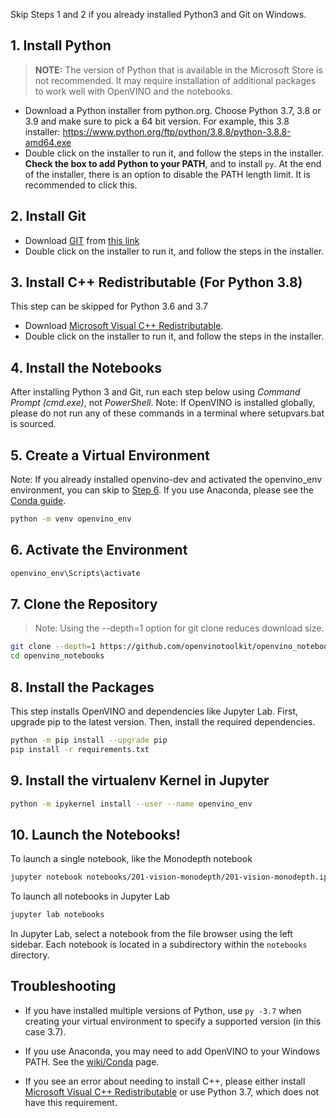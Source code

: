 Skip Steps 1 and 2 if you already installed Python3 and Git on Windows.

## 1. Install Python

> **NOTE:** The version of Python that is available in the Microsoft Store is not recommended. It may require installation of additional packages to work well with OpenVINO and the notebooks.

* Download a Python installer from python.org. Choose Python 3.7, 3.8 or 3.9 and make sure to pick a 64 bit version. For example, this 3.8 installer: 
https://www.python.org/ftp/python/3.8.8/python-3.8.8-amd64.exe
* Double click on the installer to run it, and follow the steps in the installer. **Check the box to add Python to your PATH**, and to install `py`. At the end of the installer, there is an option to disable the PATH length limit. It is recommended to click this.

## 2. Install Git 

* Download [GIT](https://git-scm.com/) from [this link](https://github.com/git-for-windows/git/releases/download/v2.35.1.windows.2/Git-2.35.1.2-64-bit.exe)
* Double click on the installer to run it, and follow the steps in the installer.

## 3. Install C++ Redistributable (For Python 3.8)

This step can be skipped for Python 3.6 and 3.7

* Download [Microsoft Visual C++ Redistributable](https://aka.ms/vs/16/release/vc_redist.x64.exe).
* Double click on the installer to run it, and follow the steps in the installer.

## 4. Install the Notebooks

After installing Python 3 and Git, run each step below using _Command Prompt (cmd.exe)_, not _PowerShell_. Note: If OpenVINO is installed globally, please do not run any of these commands in a terminal where setupvars.bat is sourced.

## 5. Create a Virtual Environment

Note: If you already installed openvino-dev and activated the openvino_env environment, you can skip to [Step 6](#6-clone-the-repository). If you use Anaconda, please see the [Conda guide](https://github.com/openvinotoolkit/openvino_notebooks/wiki/Conda).

```bash
python -m venv openvino_env
```

## 6. Activate the Environment

```bash
openvino_env\Scripts\activate
```

## 7. Clone the Repository

> Note: Using the --depth=1 option for git clone reduces download size.

```bash
git clone --depth=1 https://github.com/openvinotoolkit/openvino_notebooks.git
cd openvino_notebooks
```

## 8. Install the Packages

This step installs OpenVINO and dependencies like Jupyter Lab. First, upgrade pip to the latest version. Then, install the required dependencies.

```bash
python -m pip install --upgrade pip
pip install -r requirements.txt
```

## 9. Install the virtualenv Kernel in Jupyter

```bash
python -m ipykernel install --user --name openvino_env
```

## 10. Launch the Notebooks!

To launch a single notebook, like the Monodepth notebook

```bash
jupyter notebook notebooks/201-vision-monodepth/201-vision-monodepth.ipynb
```

To launch all notebooks in Jupyter Lab

```bash
jupyter lab notebooks
```

In Jupyter Lab, select a notebook from the file browser using the left sidebar. Each notebook is located in a subdirectory within the `notebooks` directory.

## Troubleshooting

* If you have installed multiple versions of Python, use `py -3.7` when creating your virtual environment to specify a supported version (in this case 3.7).

* If you use Anaconda, you may need to add OpenVINO to your Windows PATH. See the [wiki/Conda](https://github.com/openvinotoolkit/openvino_notebooks/wiki/Conda) page.

* If you see an error about needing to install C++, please either install [Microsoft Visual C++ Redistributable](https://visualstudio.microsoft.com/downloads/#microsoft-visual-c-redistributable-for-visual-studio-2019) or use Python 3.7, which does not have this requirement.